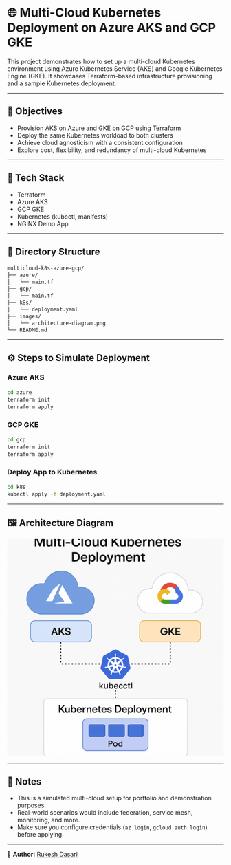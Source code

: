 
# 🌐 Multi-Cloud Kubernetes Deployment on Azure AKS and GCP GKE

This project demonstrates how to set up a multi-cloud Kubernetes environment using Azure Kubernetes Service (AKS) and Google Kubernetes Engine (GKE). It showcases Terraform-based infrastructure provisioning and a sample Kubernetes deployment.

---

## 🚀 Objectives

- Provision AKS on Azure and GKE on GCP using Terraform
- Deploy the same Kubernetes workload to both clusters
- Achieve cloud agnosticism with a consistent configuration
- Explore cost, flexibility, and redundancy of multi-cloud Kubernetes

---

## 🧰 Tech Stack

- Terraform
- Azure AKS
- GCP GKE
- Kubernetes (kubectl, manifests)
- NGINX Demo App

---

## 📂 Directory Structure

```
multicloud-k8s-azure-gcp/
├── azure/
│   └── main.tf
├── gcp/
│   └── main.tf
├── k8s/
│   └── deployment.yaml
├── images/
│   └── architecture-diagram.png
└── README.md
```

---

## ⚙️ Steps to Simulate Deployment

### Azure AKS
```bash
cd azure
terraform init
terraform apply
```

### GCP GKE
```bash
cd gcp
terraform init
terraform apply
```

### Deploy App to Kubernetes
```bash
cd k8s
kubectl apply -f deployment.yaml
```

---

## 🖼️ Architecture Diagram

![architecture](images/architecture-diagram.png)

---

## 📝 Notes

- This is a simulated multi-cloud setup for portfolio and demonstration purposes.
- Real-world scenarios would include federation, service mesh, monitoring, and more.
- Make sure you configure credentials (`az login`, `gcloud auth login`) before applying.

---

👤 **Author:** [Rukesh Dasari](https://github.com/rukesh24)
